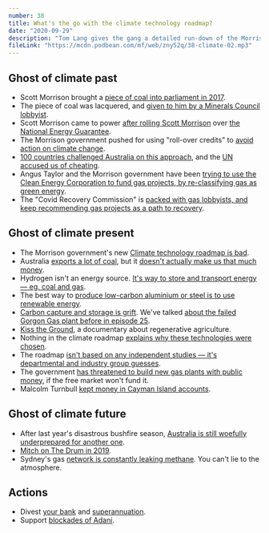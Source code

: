 ```yaml
---
number: 38
title: What's the go with the climate technology roadmap?
date: "2020-09-29"
description: "Tom Lang gives the gang a detailed run-down of the Morrison government's new Low Emissions Technology Statement, and why it actually is worse than doing nothing." 
fileLink: "https://mcdn.podbean.com/mf/web/zny52q/38-climate-02.mp3"
---
```


## Ghost of climate past

- Scott Morrison brought a [piece of coal into parliament in 2017](https://www.youtube.com/watch?v=ea5bOaPkZpc).
- The piece of coal was lacquered, and [given to him by a Minerals Council lobbyist](https://reneweconomy.com.au/lobbyist-who-provided-morrisons-lump-of-coal-joins-pms-advisory-team-93806/).
- Scott Morrison came to power [after rolling Scott Morrison](https://www.theguardian.com/australia-news/2018/aug/20/liberal-party-self-destructing-national-energy-guarantee-malcolm-turnbull-what-you-need-to-know) over [the National Energy Guarantee](https://www.newyorker.com/news/news-desk/when-will-australias-prime-minister-accept-the-reality-of-the-climate-crisis).
- The Morrison government pushed for using "roll-over credits" to [avoid action on climate change](https://theconversation.com/carry-over-credits-and-carbon-offsets-are-hot-topics-this-election-but-what-do-they-actually-mean-116748).
- [100 countries challenged Australia on this approach](https://www.theguardian.com/environment/2019/dec/09/about-100-countries-at-un-climate-talks-challenge-australias-use-of-carryover-credits), and the [UN accused us of cheating](https://www.theguardian.com/environment/2019/dec/16/un-climate-talks-australia-accused-of-cheating-and-thwarting-global-deal). 
- Angus Taylor and the Morrison government have been [trying to use the Clean Energy Corporation to fund gas projects, by re-classifying gas as green energy](https://reneweconomy.com.au/grid-reliability-fund-finally-makes-it-to-parliament-to-push-cefc-into-gas-14529/).
- The "Covid Recovery Commission" is [packed with gas lobbyists, and keep recommending gas projects as a path to recovery](https://www.theguardian.com/environment/2020/sep/21/coalitions-gas-plan-would-help-fewer-than-1-of-manufacturing-workers-report-finds).  

## Ghost of climate present

- The Morrison government's new [Climate technology roadmap is bad](https://www.industry.gov.au/sites/default/files/September%202020/document/first-low-emissions-technology-statement-2020.pdf).
- Australia [exports a lot of coal](https://www.theguardian.com/environment/2019/aug/19/australia-is-third-largest-exporter-of-fossil-fuels-behind-russia-and-saudi-arabia), but it [doesn't actually make us that much money](https://www.rba.gov.au/publications/bulletin/2019/sep/the-changing-global-market-for-australian-coal.html).
- Hydrogen isn't an energy source. [It's way to store and transport energy — eg. coal and gas](https://reneweconomy.com.au/taylors-technology-roadmap-likely-to-be-a-boost-for-not-so-green-hydrogen-78011/).
- The best way to [produce low-carbon aluminium or steel is to use renewable energy](https://www.weforum.org/agenda/2020/06/heres-how-aluminium-can-help-to-build-a-green-recovery/).
- [Carbon capture and storage is grift](https://www.abc.net.au/news/science/2020-09-19/angus-taylor-carbon-capture-storage-gorgon-chevron/12676732). We've talked [about the failed Gorgon Gas plant before in episode 25](https://notgoodpod.com/025-nationalise-it/).
- [Kiss the Ground](https://kissthegroundmovie.com/), a documentary about regenerative agriculture.
- Nothing in the climate roadmap [explains why these technologies were chosen](https://www.theguardian.com/australia-news/2020/sep/23/by-2020-standards-angus-taylors-low-emissions-technology-statement-is-not-really-a-climate-policy).
- The roadmap [isn't based on any independent studies — it's departmental and industry group guesses](https://reneweconomy.com.au/taylor-favours-fossil-fuels-and-farmers-as-roadmap-picks-five-technology-winners-33361/).
- The government [has threatened to build new gas plants with public money](https://www.abc.net.au/news/2020-09-14/government-unveils-gas-fired-coronavirus-recovery-plan/12663214), if the free market won't fund it.
- Malcolm Turnbull [kept money in Cayman Island accounts](https://www.afr.com/politics/malcolm-turnbull-named-in-panama-papers-20160511-gosvit).

## Ghost of climate future

- After last year's disastrous bushfire season, [Australia is still woefully underprepared for another one](https://www.abc.net.au/news/2020-09-22/royal-commission-told-australia-not-ready-for-natural-disasters/12690270).
- [Mitch on The Drum in 2019](https://www.abc.net.au/news/2019-12-20/the-drum:-thursday-december-19/11818062?nw=0).
- Sydney's gas [network is constantly leaking methane](https://www.smh.com.au/environment/climate-change/sydney-awash-with-leaks-as-research-shows-the-climate-cost-of-gas-20200828-p55qd5.html). You can't lie to the atmosphere.

## Actions

- Divest [your bank](https://www.marketforces.org.au/info/compare-bank-table/) and [superannuation](https://www.marketforces.org.au/superfunds/).
- Support [blockades of Adani](https://wanganjagalingou.com.au/donate/).
